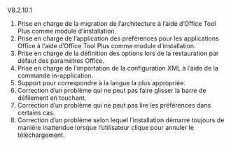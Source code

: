 V8.2.10.1

1. Prise en charge de la migration de l’architecture à l’aide d’Office Tool Plus comme module d’installation.
2. Prise en charge de l’application des préférences pour les applications Office à l’aide d’Office Tool Plus comme module d’installation.
3. Prise en charge de la définition des options lors de la restauration par défaut des paramètres Office.
4. Prise en charge de l’importation de la configuration XML à l’aide de la commande in-application.
5. Support pour correspondre à la langue la plus appropriée.
6. Correction d’un problème qui ne peut pas faire glisser la barre de défilement en touchant.
7. Correction d’un problème qui ne peut pas lire les préférences dans certains cas.
8. Correction d’un problème selon lequel l’installation démarre toujours de manière inattendue lorsque l’utilisateur clique pour annuler le téléchargement.